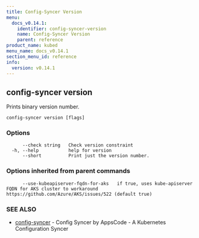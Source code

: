 ```yaml
---
title: Config-Syncer Version
menu:
  docs_v0.14.1:
    identifier: config-syncer-version
    name: Config-Syncer Version
    parent: reference
product_name: kubed
menu_name: docs_v0.14.1
section_menu_id: reference
info:
  version: v0.14.1
---
```


## config-syncer version

Prints binary version number.

```
config-syncer version [flags]
```

### Options

```
      --check string   Check version constraint
  -h, --help           help for version
      --short          Print just the version number.
```

### Options inherited from parent commands

```
      --use-kubeapiserver-fqdn-for-aks   if true, uses kube-apiserver FQDN for AKS cluster to workaround https://github.com/Azure/AKS/issues/522 (default true)
```

### SEE ALSO

* [config-syncer](/docs/v0.14.1/reference/config-syncer)	 - Config Syncer by AppsCode - A Kubernetes Configuration Syncer

